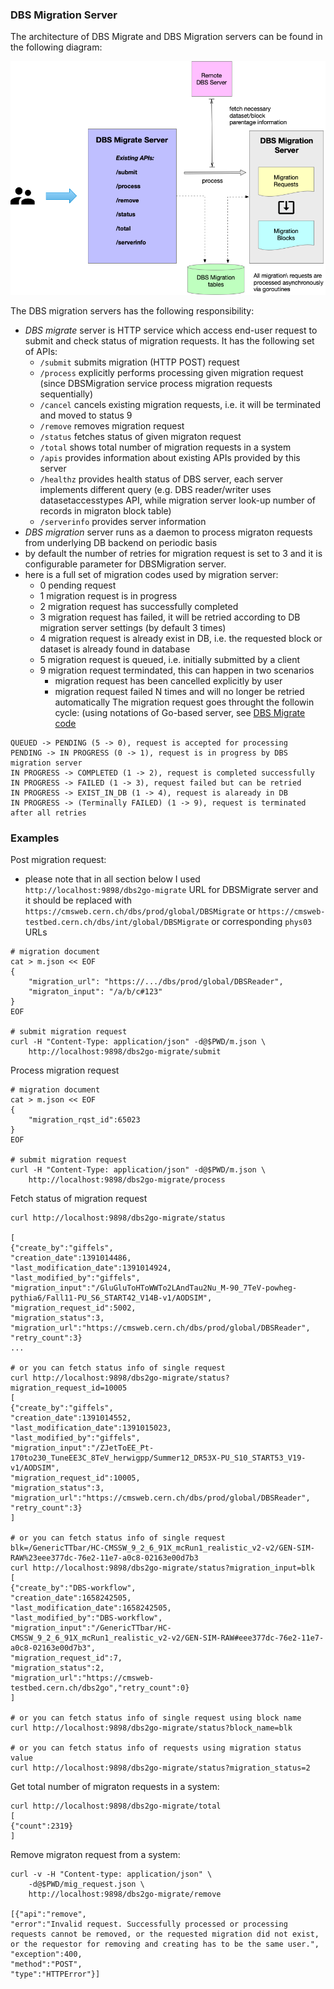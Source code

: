### DBS Migration Server

The architecture of DBS Migrate and DBS Migration servers can be found in the
following diagram:

![DBS Migration server](images/DBS_MigrationServer.png)

The DBS migration servers has the following responsibility:
- *DBS migrate* server is HTTP service which access end-user request
to submit and check status of migration requests. It has the following set
of APIs:
  - `/submit` submits migration (HTTP POST) request
  - `/process` explicitly performs processing given migration request (since
    DBSMigration service process migration requests sequentially)
  - `/cancel` cancels existing migration requests, i.e. it will be terminated
    and moved to status 9
  - `/remove` removes migration request
  - `/status` fetches status of given migraton request
  - `/total` shows total number of migration requests in a system
  - `/apis` provides information about existing APIs provided by this server
  - `/healthz` provides health status of DBS server, each server implements
  different query (e.g. DBS reader/writer uses datasetaccesstypes API,
  while migration server look-up number of records in migraton block table)
  - `/serverinfo` provides server information
- *DBS migration* server runs as a daemon to process migraton requests
from underlying DB backend on periodic basis
- by default the number of retries for migration request is set to 3 and it is
  configurable parameter for DBSMigration server.
- here is a full set of migration codes used by migration server:
  - 0 pending request
  - 1 migration request is in progress
  - 2 migration request has successfully completed
  - 3 migration request has failed, it will be retried according to DB
    migration server settings (by default 3 times)
  - 4 migration request is already exist in DB, i.e. the requested block or
    dataset is already found in database
  - 5 migration request is queued, i.e. initially submitted by a client
  - 9 migration request termindated, this can happen in two scenarios
    - migration request has been cancelled explicitly by user
    - migration request failed N times and will no longer be retried
      automatically
The migration request goes throught the followin cycle:
(using notations of Go-based server, see
[DBS Migrate code](https://github.com/dmwm/dbs2go/blob/master/dbs/migrate.go)
```
QUEUED -> PENDING (5 -> 0), request is accepted for processing
PENDING -> IN PROGRESS (0 -> 1), request is in progress by DBS migration server
IN PROGRESS -> COMPLETED (1 -> 2), request is completed successfully
IN PROGRESS -> FAILED (1 -> 3), request failed but can be retried
IN PROGRESS -> EXIST_IN_DB (1 -> 4), request is alaready in DB
IN PROGRESS -> (Terminally FAILED) (1 -> 9), request is terminated after all retries
```

### Examples
Post migration request:
- please note that in all section below I used
  `http://localhost:9898/dbs2go-migrate` URL for DBSMigrate server and it
  should be replaced with `https://cmsweb.cern.ch/dbs/prod/global/DBSMigrate`
  or `https://cmsweb-testbed.cern.ch/dbs/int/global/DBSMigrate` or
  corresponding `phys03` URLs
```
# migration document
cat > m.json << EOF
{
    "migration_url": "https://.../dbs/prod/global/DBSReader",
    "migraton_input": "/a/b/c#123"
}
EOF

# submit migration request
curl -H "Content-Type: application/json" -d@$PWD/m.json \
    http://localhost:9898/dbs2go-migrate/submit
```

Process migration request
```
# migration document
cat > m.json << EOF
{
    "migration_rqst_id":65023
}
EOF

# submit migration request
curl -H "Content-Type: application/json" -d@$PWD/m.json \
    http://localhost:9898/dbs2go-migrate/process
```

Fetch status of migration request
```
curl http://localhost:9898/dbs2go-migrate/status

[
{"create_by":"giffels",
"creation_date":1391014486,
"last_modification_date":1391014924,
"last_modified_by":"giffels",
"migration_input":"/GluGluToHToWWTo2LAndTau2Nu_M-90_7TeV-powheg-pythia6/Fall11-PU_S6_START42_V14B-v1/AODSIM",
"migration_request_id":5002,
"migration_status":3,
"migration_url":"https://cmsweb.cern.ch/dbs/prod/global/DBSReader",
"retry_count":3}
...

# or you can fetch status info of single request
curl http://localhost:9898/dbs2go-migrate/status?migration_request_id=10005
[
{"create_by":"giffels",
"creation_date":1391014552,
"last_modification_date":1391015023,
"last_modified_by":"giffels",
"migration_input":"/ZJetToEE_Pt-170to230_TuneEE3C_8TeV_herwigpp/Summer12_DR53X-PU_S10_START53_V19-v1/AODSIM",
"migration_request_id":10005,
"migration_status":3,
"migration_url":"https://cmsweb.cern.ch/dbs/prod/global/DBSReader",
"retry_count":3}
]

# or you can fetch status info of single request
blk=/GenericTTbar/HC-CMSSW_9_2_6_91X_mcRun1_realistic_v2-v2/GEN-SIM-RAW%23eee377dc-76e2-11e7-a0c8-02163e00d7b3
curl http://localhost:9898/dbs2go-migrate/status?migration_input=blk
[
{"create_by":"DBS-workflow",
"creation_date":1658242505,
"last_modification_date":1658242505,
"last_modified_by":"DBS-workflow",
"migration_input":"/GenericTTbar/HC-CMSSW_9_2_6_91X_mcRun1_realistic_v2-v2/GEN-SIM-RAW#eee377dc-76e2-11e7-a0c8-02163e00d7b3",
"migration_request_id":7,
"migration_status":2,
"migration_url":"https://cmsweb-testbed.cern.ch/dbs2go","retry_count":0}
]

# or you can fetch status info of single request using block name
curl http://localhost:9898/dbs2go-migrate/status?block_name=blk

# or you can fetch status info of requests using migration status value
curl http://localhost:9898/dbs2go-migrate/status?migration_status=2
```

Get total number of migraton requests in a system:
```
curl http://localhost:9898/dbs2go-migrate/total
[
{"count":2319}
]
```
Remove migraton request from a system:
```
curl -v -H "Content-type: application/json" \
    -d@$PWD/mig_request.json \
    http://localhost:9898/dbs2go-migrate/remove

[{"api":"remove",
"error":"Invalid request. Successfully processed or processing requests cannot be removed, or the requested migration did not exist, or the requestor for removing and creating has to be the same user.",
"exception":400,
"method":"POST",
"type":"HTTPError"}]
```
